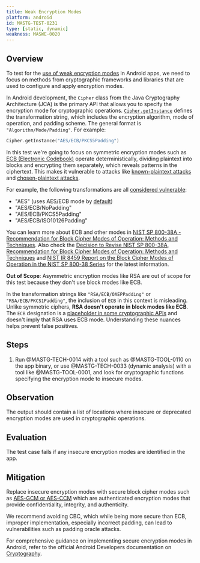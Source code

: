 ```yaml
---
title: Weak Encryption Modes
platform: android
id: MASTG-TEST-0231
type: [static, dynamic]
weakness: MASWE-0020
---
```


## Overview

To test for the [use of weak encryption modes](../../../Document/0x04g-Testing-Cryptography.md#weak-block-cipher-mode) in Android apps, we need to focus on methods from cryptographic frameworks and libraries that are used to configure and apply encryption modes.

In Android development, the `Cipher` class from the Java Cryptography Architecture (JCA) is the primary API that allows you to specify the encryption mode for cryptographic operations. [`Cipher.getInstance`](https://developer.android.com/reference/javax/crypto/Cipher#getInstance(java.lang.String)) defines the transformation string, which includes the encryption algorithm, mode of operation, and padding scheme. The general format is `"Algorithm/Mode/Padding"`. For example:

```kotlin
Cipher.getInstance("AES/ECB/PKCS5Padding")
```

In this test we're going to focus on symmetric encryption modes such as [ECB (Electronic Codebook)](https://en.wikipedia.org/wiki/Block_cipher_mode_of_operation#Electronic_codebook_(ECB)) operate deterministically, dividing plaintext into blocks and encrypting them separately, which reveals patterns in the ciphertext. This makes it vulnerable to attacks like [known-plaintext attacks](https://en.wikipedia.org/wiki/Known-plaintext_attack) and [chosen-plaintext attacks](https://en.wikipedia.org/wiki/Chosen-plaintext_attack).

For example, the following transformations are all [considered vulnerable](https://support.google.com/faqs/answer/10046138?hl=en):

- "AES" (uses AES/ECB mode by [default](https://docs.oracle.com/javase/6/docs/technotes/guides/security/crypto/CryptoSpec.html#Cipher))
- "AES/ECB/NoPadding"
- "AES/ECB/PKCS5Padding"
- "AES/ECB/ISO10126Padding"

You can learn more about ECB and other modes in [NIST SP 800-38A - Recommendation for Block Cipher Modes of Operation: Methods and Techniques](https://csrc.nist.gov/pubs/sp/800/38/a/final). Also check the [Decision to Revise NIST SP 800-38A, Recommendation for Block Cipher Modes of Operation: Methods and Techniques](https://csrc.nist.gov/news/2023/decision-to-revise-nist-sp-800-38a) and [NIST IR 8459 Report on the Block Cipher Modes of Operation in the NIST SP 800-38 Series](https://nvlpubs.nist.gov/nistpubs/ir/2024/NIST.IR.8459.pdf) for the latest information.

**Out of Scope**: Asymmetric encryption modes like RSA are out of scope for this test because they don't use block modes like ECB.

In the transformation strings like `"RSA/ECB/OAEPPadding"` or `"RSA/ECB/PKCS1Padding"`, the inclusion of `ECB` in this context is misleading. Unlike symmetric ciphers, **RSA doesn't operate in block modes like ECB**. The `ECB` designation is a [placeholder in some cryptographic APIs](https://github.com/openjdk/jdk/blob/680ac2cebecf93e5924a441a5de6918cd7adf118/src/java.base/share/classes/com/sun/crypto/provider/RSACipher.java#L126) and doesn't imply that RSA uses ECB mode. Understanding these nuances helps prevent false positives.

## Steps

1. Run @MASTG-TECH-0014 with a tool such as @MASTG-TOOL-0110 on the app binary, or use @MASTG-TECH-0033 (dynamic analysis) with a tool like @MASTG-TOOL-0001, and look for cryptographic functions specifying the encryption mode to insecure modes.

## Observation

The output should contain a list of locations where insecure or deprecated encryption modes are used in cryptographic operations.

## Evaluation

The test case fails if any insecure encryption modes are identified in the app.

## Mitigation

Replace insecure encryption modes with secure block cipher modes such as [AES-GCM or AES-CCM](https://csrc.nist.gov/pubs/sp/800/38/d/final) which are authenticated encryption modes that provide confidentiality, integrity, and authenticity.

We recommend avoiding CBC, which while being more secure than ECB, improper implementation, especially incorrect padding, can lead to vulnerabilities such as padding oracle attacks.

For comprehensive guidance on implementing secure encryption modes in Android, refer to the official Android Developers documentation on [Cryptography](https://developer.android.com/privacy-and-security/cryptography).

